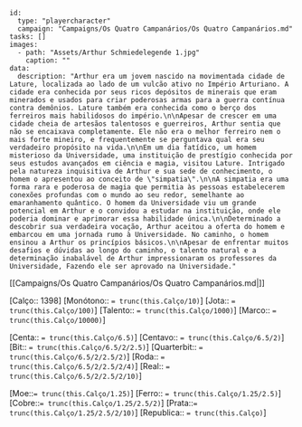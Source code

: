 

```RpgManager4
id: 
  type: "playercharacter"
  campaign: "Campaigns/Os Quatro Campanários/Os Quatro Campanários.md"
tasks: []
images: 
  - path: "Assets/Arthur Schmiedelegende 1.jpg"
    caption: ""
data: 
  description: "Arthur era um jovem nascido na movimentada cidade de Lature, localizada ao lado de um vulcão ativo no Império Arturiano. A cidade era conhecida por seus ricos depósitos de minerais que eram minerados e usados para criar poderosas armas para a guerra contínua contra demônios. Lature também era conhecida como o berço dos ferreiros mais habilidosos do império.\n\nApesar de crescer em uma cidade cheia de artesãos talentosos e guerreiros, Arthur sentia que não se encaixava completamente. Ele não era o melhor ferreiro nem o mais forte mineiro, e frequentemente se perguntava qual era seu verdadeiro propósito na vida.\n\nEm um dia fatídico, um homem misterioso da Universidade, uma instituição de prestígio conhecida por seus estudos avançados em ciência e magia, visitou Lature. Intrigado pela natureza inquisitiva de Arthur e sua sede de conhecimento, o homem o apresentou ao conceito de \"simpatia\".\n\nA simpatia era uma forma rara e poderosa de magia que permitia às pessoas estabelecerem conexões profundas com o mundo ao seu redor, semelhante ao emaranhamento quântico. O homem da Universidade viu um grande potencial em Arthur e o convidou a estudar na instituição, onde ele poderia dominar e aprimorar essa habilidade única.\n\nDeterminado a descobrir sua verdadeira vocação, Arthur aceitou a oferta do homem e embarcou em uma jornada rumo à Universidade. No caminho, o homem ensinou a Arthur os princípios básicos.\n\nApesar de enfrentar muitos desafios e dúvidas ao longo do caminho, o talento natural e a determinação inabalável de Arthur impressionaram os professores da Universidade, Fazendo ele ser aprovado na Universidade."
```

[[Campaigns/Os Quatro Campanários/Os Quatro Campanários.md|]]


[Calço:: 1398] 
[Monótono:: `= trunc(this.Calço/10)`] 
[Jota:: `= trunc(this.Calço/100)`]
[Talento:: `= trunc(this.Calço/1000)`] 
[Marco:: `= trunc(this.Calço/10000)`]

[Centa:: `= trunc(this.Calço/6.5)`]
[Centavo:: `= trunc(this.Calço/6.5/2)`]
[Bit:: `= trunc(this.Calço/6.5/2/2.5)`]
[Quarterbit:: `= trunc(this.Calço/6.5/2/2.5/2)`]
[Roda:: `= trunc(this.Calço/6.5/2/2.5/2/4)`]
[Real:: `= trunc(this.Calço/6.5/2/2.5/2/10)`]

[Moe::`= trunc(this.Calço/1.25)`]
[Ferro:: `= trunc(this.Calço/1.25/2.5)`]
[Cobre::`= trunc(this.Calço/1.25/2.5/2)`]
[Prata::`= trunc(this.Calço/1.25/2.5/2/10)`]
[Republica:: `= trunc(this.Calço)`]